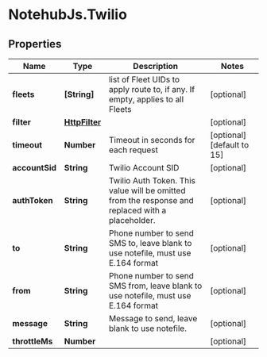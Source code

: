 # NotehubJs.Twilio

## Properties

| Name           | Type                            | Description                                                                                      | Notes                      |
| -------------- | ------------------------------- | ------------------------------------------------------------------------------------------------ | -------------------------- |
| **fleets**     | **[String]**                    | list of Fleet UIDs to apply route to, if any. If empty, applies to all Fleets                    | [optional]                 |
| **filter**     | [**HttpFilter**](HttpFilter.md) |                                                                                                  | [optional]                 |
| **timeout**    | **Number**                      | Timeout in seconds for each request                                                              | [optional] [default to 15] |
| **accountSid** | **String**                      | Twilio Account SID                                                                               | [optional]                 |
| **authToken**  | **String**                      | Twilio Auth Token. This value will be omitted from the response and replaced with a placeholder. | [optional]                 |
| **to**         | **String**                      | Phone number to send SMS to, leave blank to use notefile, must use E.164 format                  | [optional]                 |
| **from**       | **String**                      | Phone number to send SMS from, leave blank to use notefile, must use E.164 format                | [optional]                 |
| **message**    | **String**                      | Message to send, leave blank to use notefile.                                                    | [optional]                 |
| **throttleMs** | **Number**                      |                                                                                                  | [optional]                 |
